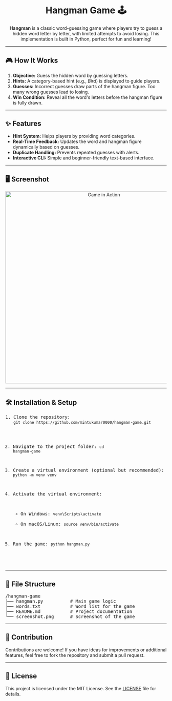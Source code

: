 <h1 align="center">Hangman Game 🕹️</h1>

<p align="center">
  <b>Hangman</b> is a classic word-guessing game where players try to guess a hidden word letter by letter, with limited attempts to avoid losing. This implementation is built in Python, perfect for fun and learning!
</p>

---

<h2>🎮 How It Works</h2>
<ol>
  <li><b>Objective:</b> Guess the hidden word by guessing letters.</li>
  <li><b>Hints:</b> A category-based hint (e.g., <i>Bird</i>) is displayed to guide players.</li>
  <li><b>Guesses:</b> Incorrect guesses draw parts of the hangman figure. Too many wrong guesses lead to losing.</li>
  <li><b>Win Condition:</b> Reveal all the word's letters before the hangman figure is fully drawn.</li>
</ol>

---

<h2>✨ Features</h2>
<ul>
  <li><b>Hint System:</b> Helps players by providing word categories.</li>
  <li><b>Real-Time Feedback:</b> Updates the word and hangman figure dynamically based on guesses.</li>
  <li><b>Duplicate Handling:</b> Prevents repeated guesses with alerts.</li>
  <li><b>Interactive CLI:</b> Simple and beginner-friendly text-based interface.</li>
</ul>

---

<h2>🖥️ Screenshot</h2>
<p align="center">
  <img src="screenshot.png" alt="Game in Action" width="600">
</p>

---

<h2>🛠️ Installation & Setup</h2>
<pre>
1. Clone the repository:
   <code>git clone https://github.com/mintukumar0000/hangman-game.git</code>

2. Navigate to the project folder:
   <code>cd hangman-game</code>

3. Create a virtual environment (optional but recommended):
   <code>python -m venv venv</code>

4. Activate the virtual environment:
   - On Windows:
     <code>venv\Scripts\activate</code>
   - On macOS/Linux:
     <code>source venv/bin/activate</code>

5. Run the game:
   <code>python hangman.py</code>
</pre>

---

<h2>📂 File Structure</h2>
<pre>
/hangman-game
├── hangman.py          # Main game logic
├── words.txt           # Word list for the game
├── README.md           # Project documentation
└── screenshot.png      # Screenshot of the game
</pre>

---

<h2>🤝 Contribution</h2>
<p>
Contributions are welcome! If you have ideas for improvements or additional features, feel free to fork the repository and submit a pull request.
</p>

---

<h2>📜 License</h2>
<p>
This project is licensed under the MIT License. See the <a href="LICENSE">LICENSE</a> file for details.
</p>
